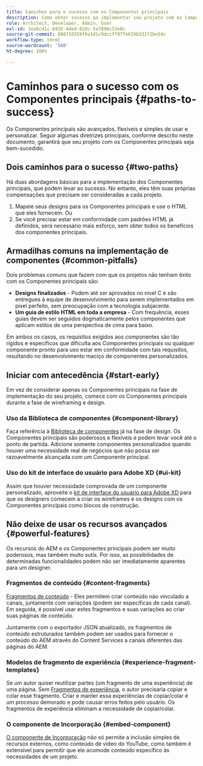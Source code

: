```yaml
---
title: Caminhos para o sucesso com os Componentes principais
description: Como obter sucesso ao implementar seu projeto com os Componentes principais
role: Architect, Developer, Admin, User
exl-id: 1ea8cd1c-8435-4ded-82dc-5a7896c53e0c
source-git-commit: 888719359f9a1d1c9dccff97fb639b332f2be54c
workflow-type: tm+mt
source-wordcount: '560'
ht-degree: 100%

---
```


# Caminhos para o sucesso com os Componentes principais {#paths-to-success}

Os Componentes principais são avançados, flexíveis e simples de usar e personalizar. Seguir algumas diretrizes principais, conforme descrito neste documento, garantirá que seu projeto com os Componentes principais seja bem-sucedido.

## Dois caminhos para o sucesso {#two-paths}

Há duas abordagens básicas para a implementação dos Componentes principais, que podem levar ao sucesso. No entanto, eles têm suas próprias compensações que precisam ser consideradas a cada projeto.

1. Mapeie seus designs para os Componentes principais e use o HTML que eles fornecem. Ou
1. Se você precisar estar em conformidade com padrões HTML já definidos, será necessário mais esforço, sem obter todos os benefícios dos componentes principais.

## Armadilhas comuns na implementação de componentes {#common-pitfalls}

Dois problemas comuns que fazem com que os projetos não tenham êxito com os Componentes principais são:

* **Designs finalizados** - Podem até ser aprovados no nível C e são entregues à equipe de desenvolvimento para serem implementados em pixel perfeito, sem preocupação com a tecnologia subjacente.
* **Um guia de estilo HTML em toda a empresa** - Com frequência, esses guias devem ser seguidos dogmaticamente pelos componentes que aplicam estilos de uma perspectiva de cima para baixo.

Em ambos os casos, os requisitos exigidos aos componentes são tão rígidos e específicos que dificulta aos Componentes principais ou qualquer componente pronto para uso estar em conformidade com tais requisitos, resultando no desenvolvimento maciço de componentes personalizados.

## Iniciar com antecedência {#start-early}

Em vez de considerar apenas os Componentes principais na fase de implementação do seu projeto, comece com os Componentes principais durante a fase de wireframing e design.

### Uso da Biblioteca de componentes {#component-library}

Faça referência à [Biblioteca de componentes](https://adobe.com/go/aem_cmp_library_br) já na fase de design. Os Componentes principais são poderosos e flexíveis e podem levar você até o ponto de partida. Adicione somente componentes personalizados quando houver uma necessidade real de negócios que não possa ser razoavelmente alcançada com um Componente principal.

### Uso do kit de interface do usuário para Adobe XD {#ui-kit}

Assim que houver necessidade comprovada de um componente personalizado, aproveite o [kit de interface do usuário para Adobe XD](https://experienceleague.adobe.com/docs/experience-manager-learn/assets/AEM-CoreComponents-UI-Kit.xd) para que os designers comecem a criar os wireframes e os designs com os Componentes principais como blocos de construção.

## Não deixe de usar os recursos avançados {#powerful-features}

Os recursos do AEM e os Componentes principais podem ser muito poderosos, mas também muito sutis. Por isso, as possibilidades de determinadas funcionalidades podem não ser imediatamente aparentes para um designer.

### Fragmentos de conteúdo {#content-fragments}

[Fragmentos de conteúdo](https://experienceleague.adobe.com/docs/experience-manager-cloud-service/sites/authoring/fundamentals/content-fragments.html?lang=pt-BR) - Eles permitem criar conteúdo não vinculado a canais, juntamente com variações (podem ser específicas de cada canal). Em seguida, é possível usar estes fragmentos e suas variações ao criar suas páginas de conteúdo.

Juntamente com o exportador JSON atualizado, os fragmentos de conteúdo estruturados também podem ser usados para fornecer o conteúdo do AEM através do Content Services a canais diferentes das páginas do AEM.

### Modelos de fragmento de experiência {#experience-fragment-templates}

Se um autor quiser reutilizar partes (um fragmento de uma experiência) de uma página. Sem [Fragmentos de experiência](https://experienceleague.adobe.com/docs/experience-manager-cloud-service/sites/authoring/fundamentals/experience-fragments.html?lang=pt-BR), o autor precisaria copiar e colar esse fragmento. Criar e manter essa experiências de copiar/colar é um processo demorado e pode causar erros feitos pelo usuário. Os fragmentos de experiência eliminam a necessidade de copiar/colar.

### O componente de Incorporação {#embed-component}

[O componente de Incorporação](/help/components/embed.md) não só permite a inclusão simples de recursos externos, como conteúdo de vídeo do YouTube, como também é extensível para permitir que ele acomode conteúdo específico às necessidades de um projeto.
